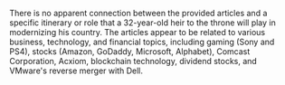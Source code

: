 There is no apparent connection between the provided articles and a specific itinerary or role that a 32-year-old heir to the throne will play in modernizing his country. The articles appear to be related to various business, technology, and financial topics, including gaming (Sony and PS4), stocks (Amazon, GoDaddy, Microsoft, Alphabet), Comcast Corporation, Acxiom, blockchain technology, dividend stocks, and VMware's reverse merger with Dell.